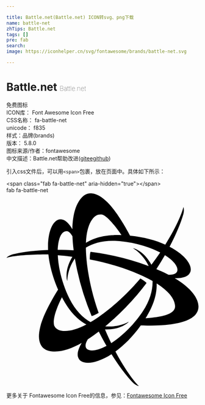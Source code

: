 ```yaml
---

title: Battle.net(Battle.net) ICON转svg、png下载
name: battle-net
zhTips: Battle.net
tags: []
pre: fab
search: 
image: https://iconhelper.cn/svg/fontawesome/brands/battle-net.svg

---
```


# Battle.net  <small style="font-size: 60%;font-weight: 100">Battle.net</small>


<div class="detail-page">
<p>
<span><span class="badge-success badge">免费图标</span> </span>
<br/>
<span>
ICON库：
<span class="badge-secondary badge">Font Awesome Icon Free</span> 
</span>
<br/>
<span>
CSS名称：
<span class="badge-secondary badge">fa-battle-net</span> 
</span>
<br/>
<span>
unicode：
<span class="badge-secondary badge">f835</span> 
<copy-btn content='f835' btn-title=""></copy-btn>
<copy-btn :content='String.fromCodePoint(parseInt("f835", 16))' btn-title="复制U"></copy-btn>
</span><br/><span>样式：<span class="badge-light badge">品牌(brands)</span></span>
<br/>
<span>
版本：
<span class="badge-secondary badge">5.8.0</span> 
</span>
<br/>
<span>图标来源/作者：<span class="badge-light badge">fontawesome</span></span> 
<br/>
<span class="zh-detail">中文描述：<span class="badge-primary badge">Battle.net</span><span class="help-link"><span>帮助改进</span>(<a href="https://gitee.com/liuwave/icon-helper/edit/master/json/fontawesome/brands/battle-net.json" target="_blank" rel="noopener noreferrer">gitee</a><a href="https://github.com/liuwave/icon-helper/edit/master/json/fontawesome/brands/battle-net.json" target="_blank" rel="noopener noreferrer">github</a></span>)</span><br/>
</p>
</div>
<div class="alert alert-dark">
  <i class="fab fa-battle-net fa-xs"></i>
  <i class="fab fa-battle-net fa-sm"></i>
  <i class="fab fa-battle-net fa-lg"></i>
  <i class="fab fa-battle-net fa-2x"></i>
  <i class="fab fa-battle-net fa-3x"></i>
  <i class="fab fa-battle-net fa-5x"></i>
  <i class="fab fa-battle-net fa-7x"></i>
</div>
<div>
  <p>引入css文件后，可以用<code>&lt;span&gt;</code>包裹，放在页面中。具体如下所示：    
  </p>
  <div class="alert alert-primary" style="font-size: 14px">
    &lt;span class="fab fa-battle-net" aria-hidden="true"&gt;&lt;/span&gt;
    <copy-btn content='<span class="fab fa-battle-net" aria-hidden="true"></span>'></copy-btn>
  </div>
  <div class="alert alert-secondary">
    <i class="fab fa-battle-net"
    style="font-size: 24px"
    aria-hidden="true"></i> fab fa-battle-net
    <copy-btn content="fab fa-battle-net" btn-title="复制图标名称"></copy-btn>
  </div>
</div>
<div id="svg" class="svg-wrap">
<svg xmlns="http://www.w3.org/2000/svg" viewBox="0 0 512 512"><path d="M448.61 225.62c26.87.18 35.57-7.43 38.92-12.37 12.47-16.32-7.06-47.6-52.85-71.33 17.76-33.58 30.11-63.68 36.34-85.3 3.38-11.83 1.09-19 .45-20.25-1.72 10.52-15.85 48.46-48.2 100.05-25-11.22-56.52-20.1-93.77-23.8-8.94-16.94-34.88-63.86-60.48-88.93C252.18 7.14 238.7 1.07 228.18.22h-.05c-13.83-1.55-22.67 5.85-27.4 11-17.2 18.53-24.33 48.87-25 84.07-7.24-12.35-17.17-24.63-28.5-25.93h-.18c-20.66-3.48-38.39 29.22-36 81.29-38.36 1.38-71 5.75-93 11.23-9.9 2.45-16.22 7.27-17.76 9.72 1-.38 22.4-9.22 111.56-9.22 5.22 53 29.75 101.82 26 93.19-9.73 15.4-38.24 62.36-47.31 97.7-5.87 22.88-4.37 37.61.15 47.14 5.57 12.75 16.41 16.72 23.2 18.26 25 5.71 55.38-3.63 86.7-21.14-7.53 12.84-13.9 28.51-9.06 39.34 7.31 19.65 44.49 18.66 88.44-9.45 20.18 32.18 40.07 57.94 55.7 74.12a39.79 39.79 0 0 0 8.75 7.09c5.14 3.21 8.58 3.37 8.58 3.37-8.24-6.75-34-38-62.54-91.78 22.22-16 45.65-38.87 67.47-69.27 122.82 4.6 143.29-24.76 148-31.64 14.67-19.88 3.43-57.44-57.32-93.69zm-77.85 106.22c23.81-37.71 30.34-67.77 29.45-92.33 27.86 17.57 47.18 37.58 49.06 58.83 1.14 12.93-8.1 29.12-78.51 33.5zM216.9 387.69c9.76-6.23 19.53-13.12 29.2-20.49 6.68 13.33 13.6 26.1 20.6 38.19-40.6 21.86-68.84 12.76-49.8-17.7zm215-171.35c-10.29-5.34-21.16-10.34-32.38-15.05a722.459 722.459 0 0 0 22.74-36.9c39.06 24.1 45.9 53.18 9.64 51.95zM279.18 398c-5.51-11.35-11-23.5-16.5-36.44 43.25 1.27 62.42-18.73 63.28-20.41 0 .07-25 15.64-62.53 12.25a718.78 718.78 0 0 0 85.06-84q13.06-15.31 24.93-31.11c-.36-.29-1.54-3-16.51-12-51.7 60.27-102.34 98-132.75 115.92-20.59-11.18-40.84-31.78-55.71-61.49-20-39.92-30-82.39-31.57-116.07 12.3.91 25.27 2.17 38.85 3.88-22.29 36.8-14.39 63-13.47 64.23 0-.07-.95-29.17 20.14-59.57a695.23 695.23 0 0 0 44.67 152.84c.93-.38 1.84.88 18.67-8.25-26.33-74.47-33.76-138.17-34-173.43 20-12.42 48.18-19.8 81.63-17.81 44.57 2.67 86.36 15.25 116.32 30.71q-10.69 15.66-23.33 32.47C365.63 152 339.1 145.84 337.5 146c.11 0 25.9 14.07 41.52 47.22a717.63 717.63 0 0 0-115.34-31.71 646.608 646.608 0 0 0-39.39-6.05c-.07.45-1.81 1.85-2.16 20.33C300 190.28 358.78 215.68 389.36 233c.74 23.55-6.95 51.61-25.41 79.57-24.6 37.31-56.39 67.23-84.77 85.43zm27.4-287c-44.56-1.66-73.58 7.43-94.69 20.67 2-52.3 21.31-76.38 38.21-75.28C267 52.15 305 108.55 306.58 111zm-130.65 3.1c.48 12.11 1.59 24.62 3.21 37.28-14.55-.85-28.74-1.25-42.4-1.26-.08 3.24-.12-51 24.67-49.59h.09c5.76 1.09 10.63 6.88 14.43 13.57zm-28.06 162c20.76 39.7 43.3 60.57 65.25 72.31-46.79 24.76-77.53 20-84.92 4.51-.2-.21-11.13-15.3 19.67-76.81zm210.06 74.8"/></svg>
</div>
<detail full-name='fa-battle-net'></detail>

<Vssue title="关于“Battle.net”的评论" />
    
<div><p>更多关于  Fontawesome Icon Free的信息，参见：<a target="_blank" href="https://iconhelper.cn/fontawesome.html">Fontawesome Icon Free</a>
</p></div>
